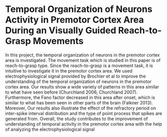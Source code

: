 # Temporal Organization of Neurons Activity in Premotor Cortex Area During an Visually Guided Reach-to-Grasp Movements

In this project, the temporal organization of neurons in the premotor cortex area is investigated. The movement task which is studied in this paper is of reach-to-grasp type. Since the reach-to-grasp is a movement task, it is intuitive to investigate it in the premotor cortex area. We used electrophysiological signal provided by Brochier et al to improve the understanding of the temporal organization of neurons in the premotor cortex area. Our results show a wide variety of patterns in this area similar to what have seen before (Churchland 2006, Churchland 2007). Furthermore, the Fano factor decreased in this area after onset, which is similar to what has been seen in other parts of the brain (Falkner 2013). Moreover, Our results also illustrate the effect of the refractory period on inter-spike interval distribution and the type of point process that spikes are generated from. Overall, the study contributes to the improvement of understanding of temporal activity in the premotor cortex area with the help of analyzing the electrophysiological signal

